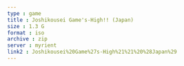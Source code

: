 ```yaml
---
type : game
title : Joshikousei Game's-High!! (Japan)
size : 1.3 G
format : iso
archive : zip
server : myrient
link2 : Joshikousei%20Game%27s-High%21%21%20%28Japan%29
---
```


